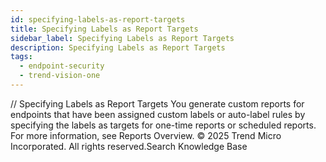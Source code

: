 ```yaml
---
id: specifying-labels-as-report-targets
title: Specifying Labels as Report Targets
sidebar_label: Specifying Labels as Report Targets
description: Specifying Labels as Report Targets
tags:
  - endpoint-security
  - trend-vision-one
---
```


/*<![CDATA[*/ $('#title').html($('meta[name=map-description]').attr('content')); /*]]>*/ Specifying Labels as Report Targets You generate custom reports for endpoints that have been assigned custom labels or auto-label rules by specifying the labels as targets for one-time reports or scheduled reports. For more information, see Reports Overview. © 2025 Trend Micro Incorporated. All rights reserved.Search Knowledge Base